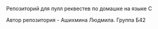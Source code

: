 Репозиторий для пулл реквестев по домашке на языке C

Автор репозитория - Ашихмина Людмила. Группа Б42
